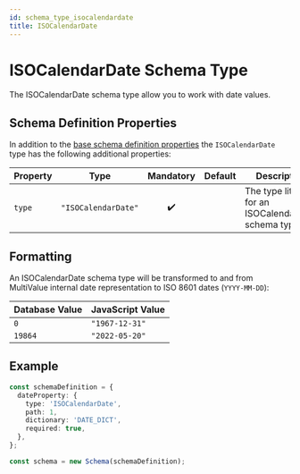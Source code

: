 ```yaml
---
id: schema_type_isocalendardate
title: ISOCalendarDate
---
```


# ISOCalendarDate Schema Type

The ISOCalendarDate schema type allow you to work with date values.

## Schema Definition Properties

In addition to the [base schema definition properties](../schema_basics#properties-common-to-all-schema-definition-types) the `ISOCalendarDate` type has the following additional properties:

| Property | Type                |     Mandatory      | Default | Description                                         |
| -------- | ------------------- | :----------------: | ------- | --------------------------------------------------- |
| `type`   | `"ISOCalendarDate"` | :heavy_check_mark: |         | The type literal for an ISOCalendarDate schema type |

## Formatting

An ISOCalendarDate schema type will be transformed to and from MultiValue internal date representation to ISO 8601 dates (`YYYY-MM-DD`):

| Database Value | JavaScript Value |
| -------------- | ---------------- |
| `0`            | `"1967-12-31"`   |
| `19864`        | `"2022-05-20"`   |

## Example

```ts
const schemaDefinition = {
  dateProperty: {
    type: 'ISOCalendarDate',
    path: 1,
    dictionary: 'DATE_DICT',
    required: true,
  },
};

const schema = new Schema(schemaDefinition);
```

